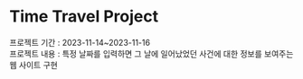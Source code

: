 <h1>Time Travel Project</h1>
<div>프로젝트 기간 : 2023-11-14~2023-11-16</div>
<div>프로젝트 내용 : 특정 날짜를 입력하면 그 날에 일어났었던 사건에 대한 정보를 보여주는 웹 사이트 구현</div>
